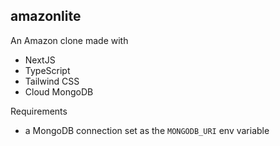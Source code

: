 ## amazonlite

An Amazon clone made with

- NextJS
- TypeScript
- Tailwind CSS
- Cloud MongoDB

Requirements

- a MongoDB connection set as the `MONGODB_URI` env variable
